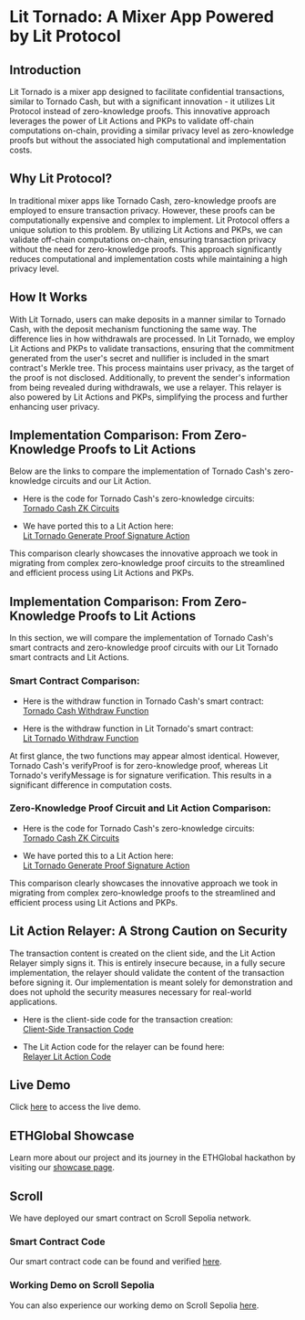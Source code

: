 # Lit Tornado: A Mixer App Powered by Lit Protocol

## Introduction
Lit Tornado is a mixer app designed to facilitate confidential transactions, similar to Tornado Cash, but with a significant innovation - it utilizes Lit Protocol instead of zero-knowledge proofs. This innovative approach leverages the power of Lit Actions and PKPs to validate off-chain computations on-chain, providing a similar privacy level as zero-knowledge proofs but without the associated high computational and implementation costs.

## Why Lit Protocol?
In traditional mixer apps like Tornado Cash, zero-knowledge proofs are employed to ensure transaction privacy. However, these proofs can be computationally expensive and complex to implement. Lit Protocol offers a unique solution to this problem. By utilizing Lit Actions and PKPs, we can validate off-chain computations on-chain, ensuring transaction privacy without the need for zero-knowledge proofs. This approach significantly reduces computational and implementation costs while maintaining a high privacy level.

## How It Works
With Lit Tornado, users can make deposits in a manner similar to Tornado Cash, with the deposit mechanism functioning the same way. The difference lies in how withdrawals are processed. In Lit Tornado, we employ Lit Actions and PKPs to validate transactions, ensuring that the commitment generated from the user's secret and nullifier is included in the smart contract's Merkle tree. This process maintains user privacy, as the target of the proof is not disclosed. Additionally, to prevent the sender's information from being revealed during withdrawals, we use a relayer. This relayer is also powered by Lit Actions and PKPs, simplifying the process and further enhancing user privacy.


## Implementation Comparison: From Zero-Knowledge Proofs to Lit Actions
Below are the links to compare the implementation of Tornado Cash's zero-knowledge circuits and our Lit Action.

- Here is the code for Tornado Cash's zero-knowledge circuits:  
[Tornado Cash ZK Circuits](https://github.com/tornadocash/tornado-core/tree/master/circuits)

- We have ported this to a Lit Action here:  
[Lit Tornado Generate Proof Signature Action](https://github.com/Hana-Network/lit-tornado/blob/main/lit/lit_actions/src/generateProofSignature.action.ts)

This comparison clearly showcases the innovative approach we took in migrating from complex zero-knowledge proof circuits to the streamlined and efficient process using Lit Actions and PKPs.


## Implementation Comparison: From Zero-Knowledge Proofs to Lit Actions
In this section, we will compare the implementation of Tornado Cash's smart contracts and zero-knowledge proof circuits with our Lit Tornado smart contracts and Lit Actions.

### Smart Contract Comparison:
- Here is the withdraw function in Tornado Cash's smart contract:  
[Tornado Cash Withdraw Function](https://github.com/tornadocash/tornado-core/blob/1ef6a263ac6a0e476d063fcb269a9df65a1bd56a/contracts/Tornado.sol#L76)

- Here is the withdraw function in Lit Tornado's smart contract:  
[Lit Tornado Withdraw Function](https://github.com/tornadocash/tornado-core/blob/1ef6a263ac6a0e476d063fcb269a9df65a1bd56a/contracts/Tornado.sol#L76)

At first glance, the two functions may appear almost identical. However, Tornado Cash's verifyProof is for zero-knowledge proof, whereas Lit Tornado's verifyMessage is for signature verification. This results in a significant difference in computation costs.

### Zero-Knowledge Proof Circuit and Lit Action Comparison:  
- Here is the code for Tornado Cash's zero-knowledge circuits:  
[Tornado Cash ZK Circuits](https://github.com/tornadocash/tornado-core/tree/master/circuits)

- We have ported this to a Lit Action here:  
[Lit Tornado Generate Proof Signature Action](https://github.com/Hana-Network/lit-tornado/blob/main/lit/lit_actions/src/generateProofSignature.action.ts)

This comparison clearly showcases the innovative approach we took in migrating from complex zero-knowledge proofs to the streamlined and efficient process using Lit Actions and PKPs.


## Lit Action Relayer: A Strong Caution on Security

The transaction content is created on the client side, and the Lit Action Relayer simply signs it. This is entirely insecure because, in a fully secure implementation, the relayer should validate the content of the transaction before signing it. Our implementation is meant solely for demonstration and does not uphold the security measures necessary for real-world applications.

- Here is the client-side code for the transaction creation:  
[Client-Side Transaction Code](https://github.com/Hana-Network/lit-tornado/blob/546ad9a8e1d7ee5985d42df61a3b0a5e2af21541/frontend/src/hooks/useWithdraw.ts#L149)

- The Lit Action code for the relayer can be found here:  
[Relayer Lit Action Code](https://github.com/Hana-Network/lit-tornado/blob/main/lit/lit_actions/src/relayer.action.ts)

## Live Demo
Click [here](https://lit-tornado.vercel.app/) to access the live demo.


## ETHGlobal Showcase
Learn more about our project and its journey in the ETHGlobal hackathon by visiting our [showcase page](https://ethglobal.com/showcase/lit-tornado-9wokg).


## Scroll
We have deployed our smart contract on Scroll Sepolia network. 

### Smart Contract Code
Our smart contract code can be found and verified [here](https://sepolia-blockscout.scroll.io/address/0x71073366a8B61b1b6634554a9e24cd07B31CB7D4#code).

### Working Demo on Scroll Sepolia
You can also experience our working demo on Scroll Sepolia [here]().
